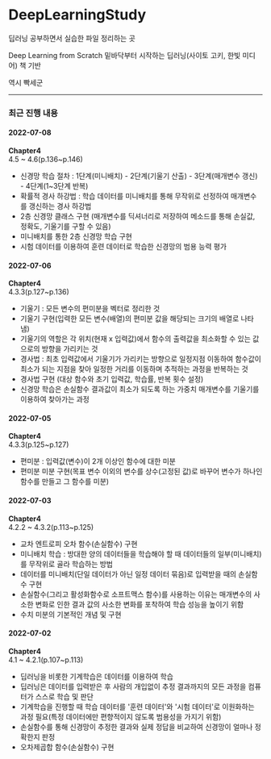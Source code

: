 # DeepLearningStudy

딥러닝 공부하면서 실습한 파일 정리하는 곳

Deep Learning from Scratch 밑바닥부터 시작하는 딥러닝(사이토 고키, 한빛 미디어) 책 기반

역시 빡세군

******

### 최근 진행 내용

#### 2022-07-08
**Chapter4**\
4.5 ~ 4.6(p.136~p.146)
- 신경망 학습 절차 : 1단계(미니배치) - 2단계(기울기 산출) - 3단계(매개변수 갱신) - 4단계(1~3단계 반복)
- 확률적 경사 하강법 : 학습 데이터를 미니배치를 통해 무작위로 선정하여 매개변수를 갱신하는 경사 하강법
- 2층 신경망 클래스 구현 (매개변수를 딕셔너리로 저장하여 메소드를 통해 손실값, 정확도, 기울기를 구할 수 있음)
- 미니배치를 통한 2층 신경망 학습 구현
- 시험 데이터를 이용하여 훈련 데이터로 학습한 신경망의 범용 능력 평가

#### 2022-07-06
**Chapter4**\
4.3.3(p.127~p.136)
- 기울기 : 모든 변수의 편미분을 벡터로 정리한 것
- 기울기 구현(입력한 모든 변수(배열)의 편미분 값을 해당되는 크기의 배열로 나타냄)
- 기울기의 역할은 각 위치(현재 x 입력값)에서 함수의 출력값을 최소화할 수 있는 값으로의 방향을 가리키는 것
- 경사법 : 최초 입력값에서 기울기가 가리키는 방향으로 일정지점 이동하여 함수값이 최소가 되는 지점을 찾아 일정한 거리를 이동하며 추적하는 과정을 반복하는 것
- 경사법 구현 (대상 함수와 초기 입력값, 학습률, 반복 횟수 설정)
- 신경망 학습은 손실함수 결과값이 최소가 되도록 하는 가중치 매개변수를 기울기를 이용하여 찾아가는 과정

#### 2022-07-05
**Chapter4**\
4.3.3(p.125~p.127)
- 편미분 : 입력값(변수)이 2개 이상인 함수에 대한 미분
- 편미분 미분 구현(목표 변수 이외의 변수를 상수(고정된 값)로 바꾸어 변수가 하나인 함수를 만들고 그 함수를 미분)


#### 2022-07-03
**Chapter4**\
4.2.2 ~ 4.3.2(p.113~p.125)
- 교차 엔트로피 오차 함수(손실함수) 구현
- 미니배치 학습 : 방대한 양의 데이터들을 학습해야 할 때 데이터들의 일부(미니배치)를 무작위로 골라 학습하는 방법
- 데이터를 미니배치(단일 데이터가 아닌 일정 데이터 묶음)로 입력받을 때의 손실함수 구현
- 손실함수(그리고 활성화함수로 소프트맥스 함수)를 사용하는 이유는 매개변수의 사소한 변화로 인한 결과 값의 사소한 변화를 포착하여 학습 성능을 높이기 위함
- 수치 미분의 기본적인 개념 및 구현


#### 2022-07-02
**Chapter4**\
4.1 ~ 4.2.1(p.107~p.113)
- 딥러닝을 비롯한 기계학습은 데이터를 이용하여 학습
- 딥러닝은 데이터를 입력받은 후 사람의 개입없이 추정 결과까지의 모든 과정을 컴퓨터가 스스로 학습 및 판단
- 기계학습을 진행할 때 학습 데이터를 '훈련 데이터'와 '시험 데이터'로 이원화하는 과정 필요(특정 데이터에만 편향적이지 않도록 범용성을 가지기 위함)
- 손실함수를 통해 신경망이 추정한 결과와 실제 정답을 비교하여 신경망이 얼마나 정확한지 판정
- 오차제곱합 함수(손실함수) 구현






